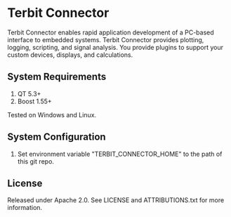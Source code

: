 # Terbit Connector
Terbit Connector enables rapid application development of a PC-based interface to embedded systems.  Terbit Connector provides plotting, logging, scripting, and signal analysis.  You provide plugins to support your custom devices, displays, and calculations.

## System Requirements
1. QT 5.3+
2. Boost 1.55+

Tested on Windows and Linux.
## System Configuration
1. Set environment variable "TERBIT_CONNECTOR_HOME" to the path of this git repo.

## License
Released under Apache 2.0.  See LICENSE and ATTRIBUTIONS.txt for more information.
